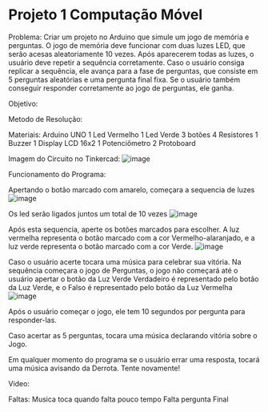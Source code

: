 # Projeto 1 Computação Móvel
Problema:
Criar um projeto no Arduino que simule um jogo de memória e perguntas. O jogo de memória deve funcionar com duas luzes LED, que serão acesas aleatoriamente 10 vezes. Após aparecerem todas as luzes, o usuário deve repetir a sequência corretamente.
Caso o usuário consiga replicar a sequência, ele avança para a fase de perguntas, que consiste em 5 perguntas aleatórias e uma pergunta final fixa. Se o usuário também conseguir responder corretamente ao jogo de perguntas, ele ganha.

Objetivo:


Metodo de Resolução:

Materiais:
  Arduino UNO
  1 Led Vermelho
  1 Led Verde
  3 botões
  4 Resistores
  1 Buzzer
  1 Display LCD 16x2
  1 Potenciômetro
  2 Protoboard

Imagem do Circuito no Tinkercad:
![image](https://github.com/user-attachments/assets/9697e375-2ff2-4493-8353-b050ed69bfe6)

Funcionamento do Programa:

Apertando o botão marcado com amarelo, começara a sequencia de luzes 
![image](https://github.com/user-attachments/assets/b8c6c3f4-df9f-4d3f-bc66-988cf3fc8a14) 

Os led serão ligados juntos um total de 10 vezes
![image](https://github.com/user-attachments/assets/ec2424f8-29e2-40ed-80aa-b2f4cbcf6a89)

Após esta sequencia, aperte os botões marcados para escolher. A luz vermelha representa o botão marcado com a cor Vermelho-alaranjado, e a luz verde representa o botão marcado com a cor Verde.
![image](https://github.com/user-attachments/assets/285f76bb-1a43-46a9-9879-73d1ae8cd9cf)

Caso o usuário acerte tocara uma música para celebrar sua vitória. Na sequência começara o jogo de Perguntas, o jogo não começará até o usuário apertar o botão da Luz Verde
Verdadeiro é representado pelo botão da Luz Verde, e o Falso é representado pelo botão da Luz Vermelha
![image](https://github.com/user-attachments/assets/665fcb23-bcce-4408-b6b1-b1082d91e1fd)

Após o usuário começar o jogo, ele tem 10 segundos por pergunta para responder-las.

Caso acertar as 5 perguntas, tocara uma música declarando vitória sobre o Jogo.

Em qualquer momento do programa se o usuário errar uma resposta, tocará uma música avisando da Derrota. Tente novamente!


Video:




Faltas:
Musica toca quando falta pouco tempo
Falta pergunta Final
